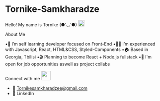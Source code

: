 # Tornike-Samkharadze

Hello! My name is Tornike (●'◡'●) <img src="https://raw.githubusercontent.com/MartinHeinz/MartinHeinz/master/wave.gif" width="20" height="20">

About Me

•📖 I’m self learning developer focused on Front-End
•👨‍💻 I’m experienced with Javascript, React, HTML&CSS, Styled-Components
•🏠 Based in Georgia, Tbilisi
•🎬 Planning to become React + Node.js fullstack
•💬 I'm open for job opportunities aswell as project collabs

Connect with me <img src="https://raw.githubusercontent.com/ShahriarShafin/ShahriarShafin/main/Assets/handshake.gif" width="30" height="30">

- 📧 Tornikesamkharadzee@gmail.com
- 🔗 LinkedIn


